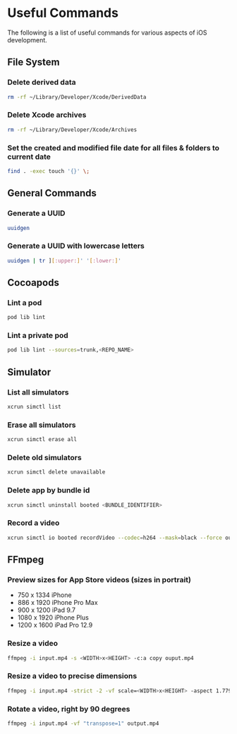 # Useful Commands

The following is a list of useful commands for various aspects of iOS development.

## File System

### Delete derived data

```bash
rm -rf ~/Library/Developer/Xcode/DerivedData
```

### Delete Xcode archives

```bash
rm -rf ~/Library/Developer/Xcode/Archives
```

### Set the created and modified file date for all files & folders to current date

```bash
find . -exec touch '{}' \;
```

## General Commands

### Generate a UUID

```bash
uuidgen
```

### Generate a UUID with lowercase letters

```bash
uuidgen | tr ][:upper:]' '[:lower:]'
```

## Cocoapods

### Lint a pod

```bash
pod lib lint 
```

### Lint a private pod

```bash
pod lib lint --sources=trunk,<REPO_NAME>
```

## Simulator

### List all simulators

```bash
xcrun simctl list
```

### Erase all simulators

```bash
xcrun simctl erase all
```

### Delete old simulators

```bash
xcrun simctl delete unavailable
```

### Delete app by bundle id

```bash
xcrun simctl uninstall booted <BUNDLE_IDENTIFIER>
```

### Record a video

```bash
xcrun simctl io booted recordVideo --codec=h264 --mask=black --force output.mov
```

## FFmpeg

### Preview sizes for App Store videos (sizes in portrait)
 - 750 x 1334 iPhone
 - 886 x 1920 iPhone Pro Max
 - 900 x 1200 iPad 9.7
 - 1080 x 1920 iPhone Plus
 - 1200 x 1600 iPad Pro 12.9

### Resize a video

```bash
ffmpeg -i input.mp4 -s <WIDTH>x<HEIGHT> -c:a copy ouput.mp4
```

### Resize a video to precise dimensions

```bash
ffmpeg -i input.mp4 -strict -2 -vf scale=<WIDTH>x<HEIGHT> -aspect 1.779 output.mp4
```

### Rotate a video, right by 90 degrees

```bash
ffmpeg -i input.mp4 -vf "transpose=1" output.mp4
```
